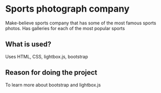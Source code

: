 # Sports photograph company

Make-believe sports company that has some of the most famous sports photos. Has galleries for each of the most popular sports



## What is used? 

Uses HTML, CSS, lightbox.js, bootstrap
## Reason for doing the project
To learn more about bootstrap and lightbox.js
